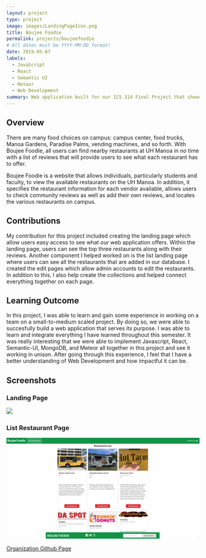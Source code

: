 ```yaml
---
layout: project
type: project
image: images/LandingPageIcon.png
title: Boujee Foodie
permalink: projects/boujeefoodie
# All dates must be YYYY-MM-DD format!
date: 2019-05-07
labels:
  - JavaScript
  - React
  - Semantic UI
  - Meteor
  - Web Development
summary: Web application built for our ICS 314 Final Project that showcases the variety of food services and vendors that are offered here at UH Manoa Campus. 
---
```


## Overview
There are many food choices on campus: campus center, food trucks, Manoa Gardens, Paradise Palms, vending machines, and so forth. With Boujee Foodie, all users can find nearby restaurants at UH Manoa in no time with a list of reviews that will provide users to see what each restaurant has to offer. 

Boujee Foodie is a website that allows individuals, particularly students and faculty, to view the available restaurants on the UH Manoa. In addition, it specifies the restaurant information for each vendor available, allows users to check community reviews as well as add their own reviews, and locates the various restaurants on campus. 

## Contributions
My contribution for this project included creating the landing page which allow users easy access to see what our web application offers. Within the landing page, users can see the top three restaurants along with their reviews. Another component I helped worked on is the list landing page where users can see all the restaurants that are added in our database. I created the edit pages which allow admin accounts to edit the restaurants. In addition to this, I also help create the collections and helped connect everything together on each page. 

## Learning Outcome
In this project, I was able to learn and gain some experience in working on a team on a small-to-medium scaled project. By doing so, we were able to succesfully build a web application that serves its purpose. I was able to learn and integrate everything I have learned throughout this semester. It was really interesting that we were able to implement Javascript, React, Semantic-UI, MongoDB, and Meteor all together in this project and see it working in unison. After going through this experience, I feel that I have a better understanding of Web Development and how impactful it can be. 

## Screenshots
### Landing Page
<img class="ui image" src="../images/LandingPage.png">

### List Restaurant Page
<img class="ui image" src="../images/ListRestaurant.png">

[Organization Github Page](https://github.com/boujeefoodie/boujeefoodie/)
